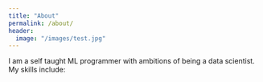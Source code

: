 ```yaml
---
title: "About"
permalink: /about/
header:
  image: "/images/test.jpg"
---
```

I am a self taught ML programmer with ambitions of being a data scientist. My skills include:
